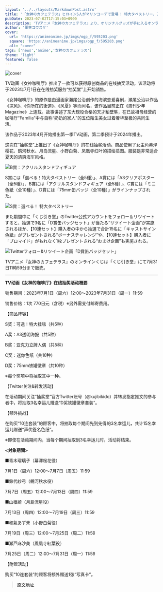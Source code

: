 ```yaml
---
layout: '../../layouts/MarkdownPost.astro'
title: '「女神のカフェテラス」ヒロイン5人がマリンコーデで登場！ 特大タペストリー、アクスタなどが当たるオンラインくじ'
pubDate: 2023-07-02T17:15:03+0900
description: 'TVアニメ『女神のカフェテラス』より、オリジナルグッズが手に入るオンラインくじが登場。オンラインくじサービス「くじ引き堂」にて、2023年7月1日から販売が開始される。'
author: '栗林コウスケ'
cover:
  url: 'https://animeanime.jp/imgs/ogp_f/595203.png'
  square: 'https://animeanime.jp/imgs/ogp_f/595203.png'
  alt: "cover"
tags: ['news','anime','女神のカフェテラス']
theme: 'light'
featured: false
---
```


![cover](https://animeanime.jp/imgs/ogp_f/595203.png)

TV动画《女神咖啡厅》推出了一款可以获得原创商品的在线抽奖活动。该活动将于2023年7月1日在在线抽奖服务“抽奖堂”上开始销售。

《女神咖啡厅》的原作是由漫画家瀬尾公治创作的海滨恋爱喜剧，瀬尾公治以作品《凉风》、《你所在的街道》、《风夏》等而闻名，该作品目前正在《周刊少年Magazine》上连载。故事讲述了东大现役合格的天才粕壁隼，在已故祖母经营的咖啡厅“Familia”中与自称“奶奶的家人”的五位陌生美女过着奢华至极的共同生活。

该作品于2023年4月开始播出第一季TV动画，第二季预计于2024年播出。

这次在“抽奖堂”上推出了《女神咖啡厅》的在线抽奖活动。商品使用了女主角幕泽樱花、鹤河秋水、月岛流星、小野白菊、凤凰寺红叶的描绘插图。服装是非常适合夏天的清爽海军风格。
**<br>**

![B賞：アクリルスタンドフィギュア](https://animeanime.jp/imgs/zoom/595209.png)

S賞には「選べる！特大タペストリー（全5種）」、A賞には「A3クリアポスター（全5種）」、B賞には「アクリルスタンドフィギュア（全5種）」、C賞には「ミニ色紙（全10種）」、D賞には「75mm缶バッジ（全10種）」がラインナップされた。

![S賞：選べる！ 特大タペストリー](https://animeanime.jp/imgs/zoom/595219.png)

また期間中に「くじ引き堂」のTwitter公式アカウントをフォロー＆リツイートすると、抽選で3名に「D賞缶バッジセット」が当たる“リツイート企画”が実施されるほか、【10連セット】購入者の中から抽選で合計15名に「キャストサイン色紙」がプレゼントされる“ボーナスチャレンジ”や、【10連セット】購入者に「ブロマイド」がもれなく1枚プレゼントされる“おまけ企画”も実施される。

![Twitterフォロー&amp;リツイート企画「D賞缶バッジセット」](https://animeanime.jp/imgs/zoom/595216.png)

TVアニメ『女神のカフェテラス』のオンラインくじは「くじ引き堂」にて7月31日11時59分まで販売。

---

**TV动画《女神的咖啡厅》在线抽奖活动概要**

销售期间：2023年7月1日（周六）12:00～2023年7月31日（周一）11:59

销售价格：1次 770日元（含税）※另外需支付邮寄费用。

【商品阵容】

S奖：可选！特大挂毯（共5种）

A奖：A3透明海报（共5种）

B奖：亚克力立牌人偶（共5种）

C奖：迷你色纸（共10种）

D奖：75mm铁罐徽章（共10种）

※每个奖项中将抽取其中一种。

【Twitter关注&转发活动】

在活动期间关注“抽奖堂”官方Twitter账号（@kujibikido）并转发指定推文的参与者中，将抽取3名幸运儿赠送“D奖铁罐徽章套装”。

【额外挑战】

在购买“10连套装”的顾客中，将抽取每个期间先到先得的3名幸运儿，共计15名幸运儿赠送“声优签名色纸”。

※即使在活动期间内，当每个期间抽取到3名幸运儿时，活动将结束。

**<対象期間>**

■青木瑠璃子（幕澤桜花役）

7月1日（周六）12:00～7月7日（周五）11:59

■鈴代紗弓（鶴河秋水役）

7月7日（周五）12:00～7月13日（周四）11:59

■山根綺（月島流星役）

7月13日（周四）12:00～7月19日（周三）11:59

■和氣あず未（小野白菊役）

7月19日（周三）12:00～7月25日（周二）11:59

■瀬戸麻沙美（鳳凰寺紅葉役）

7月25日（周二）12:00～7月31日（周一）11:59

【附赠活动】

购买“10连套装”的顾客将额外赠送1张“写真卡”。

>[原文地址](https://animeanime.jp/article/2023/07/02/78305.html)  